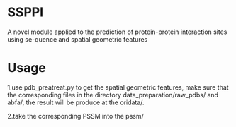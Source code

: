 # SSPPI
A novel module applied to the prediction of protein-protein interaction sites using se-quence and spatial geometric features
# Usage
1.use pdb_preatreat.py to get the spatial geometric features, make sure that the corresponding files in the directory data_preparation/raw_pdbs/ and abfa/, the result will be produce at the oridata/.

2.take the corresponding PSSM into the pssm/

